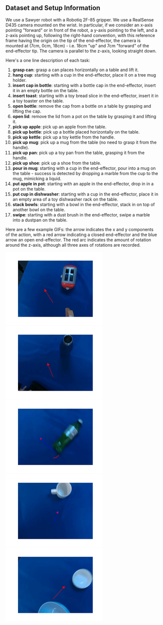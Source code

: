 ## Dataset and Setup Information
We use a Sawyer robot with a Robotiq 2F-85 gripper. We use a RealSense D435 camera mounted on the wrist. In particular, if we consider an x-axis pointing "forward" or in front of the robot, a y-axis pointing to the left, and a z-axis pointing up, following the right-hand convention, with this reference frame having the origin on the tip of the end-effector, the camera is mounted at (7cm, 0cm, 18cm) - i.e. 18cm "up" and 7cm "forward" of the end-effector tip. The camera is parallel to the z-axis, looking straight down.

Here's a one line description of each task:

1. **grasp can**: grasp a can places horizontally on a table and lift it.
2. **hang cup**: starting with a cup in the end-effector, place it on a tree mug holder.
3. **insert cap in bottle**: starting with a bottle cap in the end-effector, insert it in an empty bottle on the table.
4. **insert toast**: starting with a toy bread slice in the end-effector, insert it in a toy toaster on the table.
5. **open bottle**: remove the cap from a bottle on a table by grasping and lifting the cap.
6. **open lid**: remove the lid from a pot on the table by grasping it and lifting it.
7. **pick up apple**: pick up an apple from the table.
8. **pick up bottle**: pick up a bottle placed horizontally on the table.
9. **pick up kettle**: pick up a toy kettle from the handle.
10. **pick up mug**: pick up a mug from the table (no need to grasp it from the handle).
11. **pick up pan**: pick up a toy pan from the table, grasping it from the handle.
12. **pick up shoe**: pick up a shoe from the table.
13. **pour in mug**: starting with a cup in the end-effector, pour into a mug on the table - success is detected by dropping a marble from the cup to the mug, mimicking a liquid.
14. **put apple in pot**: starting with an apple in the end-effector, drop in in a pot on the table.
15. **put cup in dishwasher**: starting with a cup in the end-effector, place it in an empty area of a toy dishwasher rack on the table.
16. **stack bowls**: starting with a bowl in the end-effector, stack in on top of another bowl on the table.
17. **swipe**: starting with a dust brush in the end-effector, swipe a marble into a dustpan on the table.


Here are a few example GIFs: the arrow indicates the x and y components of the action, with a red arrow indicating a closed end-effector and the blue arrow an open end-effector. The red arc indicates the amount of rotation around the z-axis, although all three axes of rotations are recorded.

![](https://github.com/normandipalo/rlds_dataset_builder/blob/main/imperial_wrist_dataset/gifs/insert_toast.gif)
![](https://github.com/normandipalo/rlds_dataset_builder/blob/main/imperial_wrist_dataset/gifs/insert_cap_in_bottle.gif)
![](https://github.com/normandipalo/rlds_dataset_builder/blob/main/imperial_wrist_dataset/gifs/pick_up_bottle.gif)
![](https://github.com/normandipalo/rlds_dataset_builder/blob/main/imperial_wrist_dataset/gifs/pick_up_mug.gif)
![](https://github.com/normandipalo/rlds_dataset_builder/blob/main/imperial_wrist_dataset/gifs/stack_bowls.gif)
